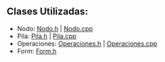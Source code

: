 ## Clases Utilizadas:
- Nodo: [Nodo.h](https://github.com/JoseAndresHV-UPSA/estructura-datos-si210/blob/master/PILAS/Nodo.h) | [Nodo.cpp](https://github.com/JoseAndresHV-UPSA/estructura-datos-si210/blob/master/PILAS/Nodo.cpp)
- Pila: [Pila.h](https://github.com/JoseAndresHV-UPSA/estructura-datos-si210/blob/master/PILAS/Pila.h) | [Pila.cpp](https://github.com/JoseAndresHV-UPSA/estructura-datos-si210/blob/master/PILAS/Pila.cpp)
- Operaciones: [Operaciones.h](https://github.com/JoseAndresHV-UPSA/estructura-datos-si210/blob/master/PILAS/Operaciones.h) | [Operaciones.cpp](https://github.com/JoseAndresHV-UPSA/estructura-datos-si210/blob/master/PILAS/Operaciones.cpp)
- Form: [Form.h](https://github.com/JoseAndresHV-UPSA/estructura-datos-si210/blob/master/PILAS/Form1.h)
